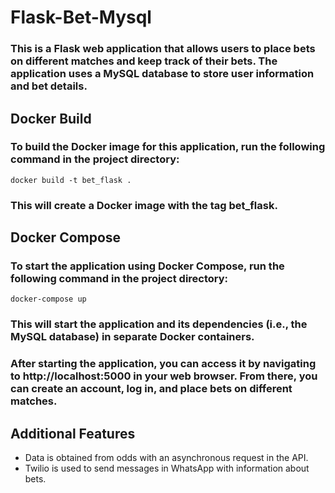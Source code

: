 # Flask-Bet-Mysql


### This is a Flask web application that allows users to place bets on different matches and keep track of their bets. The application uses a MySQL database to store user information and bet details.


## Docker Build
### To build the Docker image for this application, run the following command in the project directory:

```
docker build -t bet_flask .
```
### This will create a Docker image with the tag bet_flask.

## Docker Compose

### To start the application using Docker Compose, run the following command in the project directory:

```
docker-compose up
```

### This will start the application and its dependencies (i.e., the MySQL database) in separate Docker containers.


### After starting the application, you can access it by navigating to http://localhost:5000 in your web browser. From there, you can create an account, log in, and place bets on different matches.

## Additional Features
- Data is obtained from odds with an asynchronous request in the API.
- Twilio is used to send messages in WhatsApp with information about bets.
